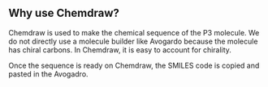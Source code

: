 ## Why use Chemdraw?

Chemdraw is used to make the chemical sequence of the P3 molecule. We do not directly use a molecule builder like Avogardo because the molecule has chiral carbons. In Chemdraw, it is easy to account for chirality. 

Once the sequence is ready on Chemdraw, the SMILES code is copied and pasted in the Avogadro.


